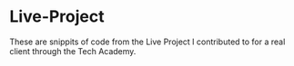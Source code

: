 # Live-Project
These are snippits of code from the Live Project I contributed to for a real client through the Tech Academy. 
